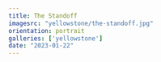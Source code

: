 ```yaml
---
title: The Standoff
imagesrc: "yellowstone/the-standoff.jpg"
orientation: portrait
galleries: ['yellowstone']
date: "2023-01-22"
---
```


